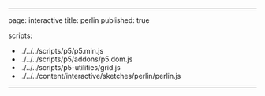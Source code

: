 
---
page: interactive
title: perlin
published: true

scripts:
  - ../../../scripts/p5/p5.min.js
  - ../../../scripts/p5/addons/p5.dom.js
  - ../../../scripts/p5-utilities/grid.js
  - ../../../content/interactive/sketches/perlin/perlin.js
---

<div id="sketch" class="pl-5">
  <div id="perlin-holder">
  </div>
</div>
